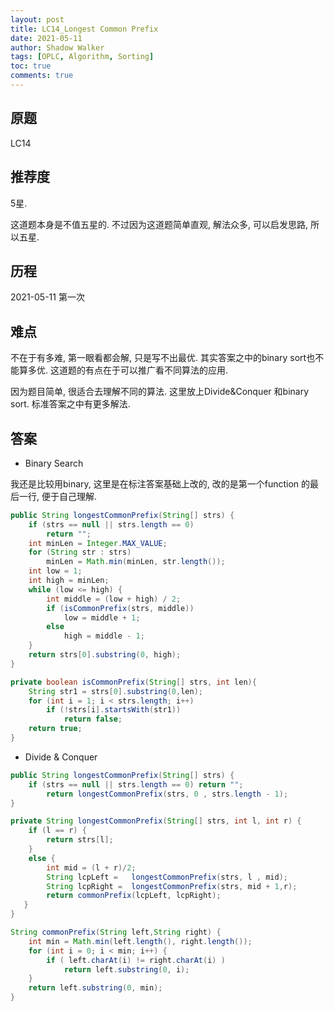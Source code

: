 ```yaml
---
layout: post
title: LC14_Longest Common Prefix
date: 2021-05-11
author: Shadow Walker
tags: [OPLC, Algorithm, Sorting]
toc: true
comments: true
---
```



## 原题
LC14
## 推荐度
5星.   

这道题本身是不值五星的. 不过因为这道题简单直观, 解法众多, 可以启发思路, 所以五星. 

## 历程
2021-05-11 第一次
## 难点

不在于有多难, 第一眼看都会解, 只是写不出最优. 其实答案之中的binary sort也不能算多优.  这道题的有点在于可以推广看不同算法的应用. 

因为题目简单, 很适合去理解不同的算法.   这里放上Divide&Conquer 和binary sort.  标准答案之中有更多解法. 
## 答案


- Binary Search

我还是比较用binary, 这里是在标注答案基础上改的, 改的是第一个function 的最后一行, 便于自己理解. 


```java
public String longestCommonPrefix(String[] strs) {
    if (strs == null || strs.length == 0)
        return "";
    int minLen = Integer.MAX_VALUE;
    for (String str : strs)
        minLen = Math.min(minLen, str.length());
    int low = 1;
    int high = minLen;
    while (low <= high) {
        int middle = (low + high) / 2;
        if (isCommonPrefix(strs, middle))
            low = middle + 1;
        else
            high = middle - 1;
    }
    return strs[0].substring(0, high);
}

private boolean isCommonPrefix(String[] strs, int len){
    String str1 = strs[0].substring(0,len);
    for (int i = 1; i < strs.length; i++)
        if (!strs[i].startsWith(str1))
            return false;
    return true;
}
```

- Divide & Conquer

```java
public String longestCommonPrefix(String[] strs) {
    if (strs == null || strs.length == 0) return "";    
        return longestCommonPrefix(strs, 0 , strs.length - 1);
}

private String longestCommonPrefix(String[] strs, int l, int r) {
    if (l == r) {
        return strs[l];
    }
    else {
        int mid = (l + r)/2;
        String lcpLeft =   longestCommonPrefix(strs, l , mid);
        String lcpRight =  longestCommonPrefix(strs, mid + 1,r);
        return commonPrefix(lcpLeft, lcpRight);
   }
}

String commonPrefix(String left,String right) {
    int min = Math.min(left.length(), right.length());       
    for (int i = 0; i < min; i++) {
        if ( left.charAt(i) != right.charAt(i) )
            return left.substring(0, i);
    }
    return left.substring(0, min);
}
```